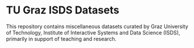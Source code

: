 # TU Graz ISDS Datasets

This repository contains miscellaneous datasets curated by Graz University of Technology, Institute of Interactive Systems and Data Science (ISDS), primarily in support of teaching and research.